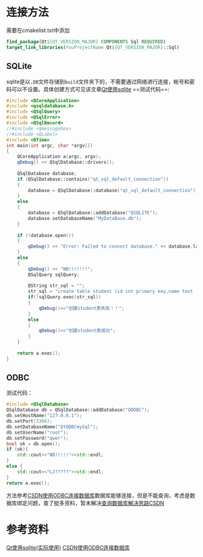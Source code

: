 # 连接方法
需要在cmakelist.txt中添加
```CMAKE
find_package(Qt${QT_VERSION_MAJOR} COMPONENTS Sql REQUIRED)
target_link_libraries(YouProjectName Qt${QT_VERSION_MAJOR}::Sql)
```
## SQLite
sqlite是以`.DB`文件存储到`build`文件夹下的，不需要通过网络进行连接，帐号和密码可以不设置。具体创建方式可见该文章[Qt使用sqlite](https://blog.csdn.net/qq_37266079/article/details/88345547)
==测试代码==:
```C++
#include <QCoreApplication>
#include <qsqldatabase.h>
#include <QSqlQuery>
#include <QSqlError>
#include <QSqlRecord>
//#include <qmessagebox>
//#include <QLabel>
#include <QTime>
int main(int argc, char *argv[])
{
    QCoreApplication a(argc, argv);
    qDebug() << QSqlDatabase::drivers();
  
    QSqlDatabase database;
    if (QSqlDatabase::contains("qt_sql_default_connection"))
    {
        database = QSqlDatabase::database("qt_sql_default_connection");
    }
    else
    {
        database = QSqlDatabase::addDatabase("QSQLITE");
        database.setDatabaseName("MyDataBase.db");
    }
  
    if (!database.open())
    {
        qDebug() << "Error: Failed to connect database." << database.lastError();
    }
    else
    {
        qDebug() << "NB!!!!!!!";
        QSqlQuery sqlQuery;
  
        QString str_sql = "";
        str_sql = "create table student (id int primary key,name text ,age int)";
        if(!sqlQuery.exec(str_sql))
        {
            qDebug()<<"创建student表失败！！";
        }
        else
        {
            qDebug()<<"创建student表成功";
        }
    }
    
    return a.exec();
}
```
## ODBC
测试代码：
```C++
#include <QSqlDatabase>
QSqlDatabase db = QSqlDatabase::addDatabase("QODBC");
db.setHostName("127.0.0.1");
db.setPort(3306);
db.setDatabaseName("QtODBCmySql");
db.setUserName("root");
db.setPassword("qwer");
bool ok = db.open();
if (ok){
	std::cout<<"NB!!!!!"<<std::endl;
}
else {
	std::cout<<"LJ?????"<<std::endl;
}
return a.exec();
```

方法参考[CSDN使用ODBC连接数据库](https://blog.csdn.net/m0_38128647/article/details/89482413)数据库能够连接，但是不能查询，考虑是数据库绑定问题，查了挺多资料，暂未解决[查询数据库解决思路CSDN](https://blog.csdn.net/qq_43680827/article/details/123284388)  
# 参考资料
[Qt使用sqlite(实际使用)](https://blog.csdn.net/qq_37266079/article/details/88345547)
[CSDN使用ODBC连接数据库](https://blog.csdn.net/m0_38128647/article/details/89482413)
